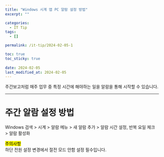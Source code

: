 ```yaml
---
title: "Windows 시계 앱 PC 알람 설정 방법"
excerpt: ""

categories:
  - IT Tip
tags:
  - []

permalink: /it-tip/2024-02-05-1

toc: true
toc_sticky: true
 
date: 2024-02-05
last_modified_at: 2024-02-05
---
```


주간보고처럼 매주 업무 중 특정 시간에 해야하는 일을 알람을 통해 시작할 수 있습니다.

---

# 주간 알람 설정 방법
Windows 검색 > 시계 > 알람 메뉴 > 새 알람 추가 > 알람 시간 설정, 반복 요일 체크 > 알람 활성화

<mark>주의사항</mark>  
하단 전원 설정 변경에서 절전 모드 안함 설정 필수입니다.
